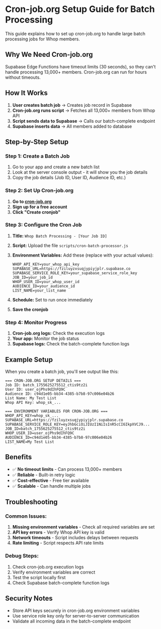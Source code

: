 # Cron-job.org Setup Guide for Batch Processing

This guide explains how to set up cron-job.org to handle large batch processing jobs for Whop members.

## Why We Need Cron-job.org

Supabase Edge Functions have timeout limits (30 seconds), so they can't handle processing 13,000+ members. Cron-job.org can run for hours without timeouts.

## How It Works

1. **User creates batch job** → Creates job record in Supabase
2. **Cron-job.org runs script** → Fetches all 13,000+ members from Whop API
3. **Script sends data to Supabase** → Calls our batch-complete endpoint
4. **Supabase inserts data** → All members added to database

## Step-by-Step Setup

### Step 1: Create a Batch Job

1. Go to your app and create a new batch list
2. Look at the server console output - it will show you the job details
3. Copy the job details (Job ID, User ID, Audience ID, etc.)

### Step 2: Set Up Cron-job.org

1. **Go to [cron-job.org](https://cron-job.org)**
2. **Sign up for a free account**
3. **Click "Create cronjob"**

### Step 3: Configure the Cron Job

1. **Title:** `Whop Batch Processing - [Your Job ID]`

2. **Script:** Upload the file `scripts/cron-batch-processor.js`

3. **Environment Variables:** Add these (replace with your actual values):
   ```
   WHOP_API_KEY=your_whop_api_key
   SUPABASE_URL=https://fziluyzxsuqjypiyjplr.supabase.co
   SUPABASE_SERVICE_ROLE_KEY=your_supabase_service_role_key
   JOB_ID=your_job_id
   WHOP_USER_ID=your_whop_user_id
   AUDIENCE_ID=your_audience_id
   LIST_NAME=your_list_name
   ```

4. **Schedule:** Set to run once immediately

5. **Save the cronjob**

### Step 4: Monitor Progress

1. **Cron-job.org logs:** Check the execution logs
2. **Your app:** Monitor the job status
3. **Supabase logs:** Check the batch-complete function logs

## Example Setup

When you create a batch job, you'll see output like this:

```
=== CRON-JOB.ORG SETUP DETAILS ===
Job ID: batch_1755625275512_ctis9tz2i
User ID: user_ojPhs9dIhFQ9C
Audience ID: c94d1e05-bb34-4385-b7b8-97c006e04b26
List Name: My Test List
Whop API Key: whop_sk_...

=== ENVIRONMENT VARIABLES FOR CRON-JOB.ORG ===
WHOP_API_KEY=whop_sk_...
SUPABASE_URL=https://fziluyzxsuqjypiyjplr.supabase.co
SUPABASE_SERVICE_ROLE_KEY=eyJhbGciOiJIUzI1NiIsInR5cCI6IkpXVCJ9...
JOB_ID=batch_1755625275512_ctis9tz2i
WHOP_USER_ID=user_ojPhs9dIhFQ9C
AUDIENCE_ID=c94d1e05-bb34-4385-b7b8-97c006e04b26
LIST_NAME=My Test List
```

## Benefits

- ✅ **No timeout limits** - Can process 13,000+ members
- ✅ **Reliable** - Built-in retry logic
- ✅ **Cost-effective** - Free tier available
- ✅ **Scalable** - Can handle multiple jobs

## Troubleshooting

### Common Issues:

1. **Missing environment variables** - Check all required variables are set
2. **API key errors** - Verify Whop API key is valid
3. **Network timeouts** - Script includes delays between requests
4. **Rate limiting** - Script respects API rate limits

### Debug Steps:

1. Check cron-job.org execution logs
2. Verify environment variables are correct
3. Test the script locally first
4. Check Supabase batch-complete function logs

## Security Notes

- Store API keys securely in cron-job.org environment variables
- Use service role key only for server-to-server communication
- Validate all incoming data in the batch-complete endpoint
